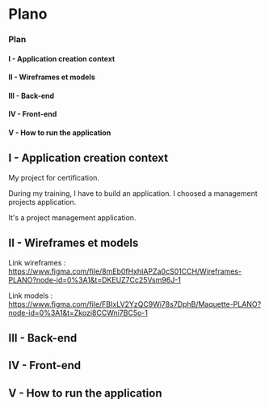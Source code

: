 # Plano

### Plan


#### I - Application creation context

#### II - Wireframes et models

#### III - Back-end

#### IV - Front-end


#### V - How to run the application




## I - Application creation context

My project for certification.

During my training, I have to build an application. I choosed a management projects application.

It's a project management application.




## II - Wireframes et models

Link wireframes : https://www.figma.com/file/8mEb0fHxhIAPZa0cS01CCH/Wireframes-PLANO?node-id=0%3A1&t=DKEUZ7Cc25Vsm96J-1

Link models : https://www.figma.com/file/FBIxLV2YzQC9Wi78s7DphB/Maquette-PLANO?node-id=0%3A1&t=Zkozi8CCWni7BC5o-1


## III - Back-end



## IV - Front-end


## V - How to run the application


